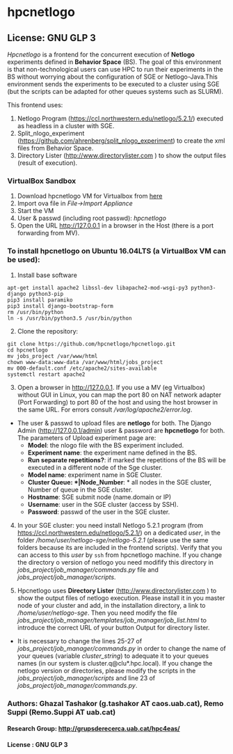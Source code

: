 # hpcnetlogo 
## License: GNU GLP 3

*Hpcnetlogo* is a frontend for the concurrent execution of **Netlogo** experiments defined in **Behavior Space** (BS). The goal of this environment is that non-technological users can use HPC to run their experiments in the BS without worrying about the configuration of SGE or Netlogo-Java.This environment sends the experiments to be executed to a cluster using SGE (but the scripts can be adapted for other queues systems such as SLURM).

This frontend uses: 
1. Netlogo Program (https://ccl.northwestern.edu/netlogo/5.2.1/) executed as headless in a cluster with SGE.
1. Split_nlogo_experiment (https://github.com/ahrenberg/split_nlogo_experiment) to create the xml files from Behavior Space.
1. Directory Lister (http://www.directorylister.com ) to show the output files (result of execution).

### VirtualBox Sandbox
1. Download hpcnetlogo VM for Virtualbox from [here](https://uab-my.sharepoint.com/personal/1004099_uab_cat/_layouts/15/guestaccess.aspx?docid=1fcbdba18f63b43a9902f75ef029f4af1&authkey=AUF8uTl3lJ7AR6PF_YEydow)
1. Import ova file in *File->Import Appliance* 
1. Start the VM
1. User & passwd (including root passwd): *hpcnetlogo*
1. Open the URL http://127.0.0.1 in a browser in the Host (there is a port forwarding from MV). 

### To install hpcnetlogo on Ubuntu 16.04LTS (a VirtualBox VM can be used):
1. Install base software 
```
apt-get install apache2 libssl-dev libapache2-mod-wsgi-py3 python3-django python3-pip
pip3 install paramiko
pip3 install django-bootstrap-form
rm /usr/bin/python
ln -s /usr/bin/python3.5 /usr/bin/python

```
2. Clone the repository:

```
git clone https://github.com/hpcnetlogo/hpcnetlogo.git
cd hpcnetlogo
mv jobs_project /var/www/html
chown www-data:www-data /var/www/html/jobs_project
mv 000-default.conf /etc/apache2/sites-available
systemctl restart apache2

```
3. Open a browser in http://127.0.0.1. 
If you use a MV (eg Virtualbox) without GUI in Linux, you can map the port 80 on NAT network adapter (Port Forwarding) to port 80 of the host and using the host browser in the same URL. For errors consult */var/log/apache2/error.log*.

* The user & passwd to upload files are **netlogo** for both. The Django Admin (http://127.0.0.1/admin) user & password are **hpcnetlogo** for both. The parameters of Upload experiment page are:
  * **Model**: the nlogo file with the BS experiment included.
  * **Experiment name**: the experiment name defined in the BS.
  * **Run separate repetitions?**: if marked the repetitions of the BS will be executed in a different node of the Sge cluster.
  * **Model name**: experiment name in SGE Cluster. 
  * **Cluster Queue: \*|Node_Number**: \* all nodes in the SGE cluster, Number of queue in the SGE cluster. 
  * **Hostname**: SGE submit node (name.domain or IP)
  * **Username**: user in the SGE cluster (access by SSH).
  * **Password**: passwd of the user in the SGE cluster.

4. In your SGE cluster: you need install Netlogo 5.2.1 program (from https://ccl.northwestern.edu/netlogo/5.2.1/) on a dedicated *user*, in the folder */home/user/netlogo-sge/netlogo-5.2.1*  (please use the same folders because its are included in the frontend scripts). Verify that you can access to this *user* by `ssh` from hpcnetlogo machine. If you change the directory o version of netlogo you need modifify this directory in *jobs_project/job_manager/commands.py* file and *jobs_project/job_manager/scripts*.

5. Hpcnetlogo uses **Directory Lister** (http://www.directorylister.com ) to show the output files of netlogo execution. Please install it in you master node of your cluster and add, in the installation directory, a link to */home/user/netlogo-sge*. Then you need modify the file *jobs_project/job_manager/templates/job_manager/job_list.html* to introduce the correct URL of your button Output for directory lister. 

* It is necessary to change the lines 25-27 of *jobs_project/job_manager/commands.py* in order to change the name of your queues (variable *cluster_string*) to adequate it to your queues names (in our system is cluster.q@clu\*.hpc.local). If you change the netlogo version or directories, please modify the scripts in the *jobs_project/job_manager/scripts* and line 23 of *jobs_project/job_manager/commands.py*. 


### Authors: Ghazal Tashakor (g.tashakor AT caos.uab.cat), Remo Suppi (Remo.Suppi AT uab.cat)
#### Research Group: http://grupsderecerca.uab.cat/hpc4eas/
#### License : GNU GLP 3



